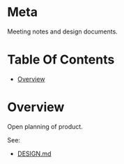 # Meta
Meeting notes and design documents.

# Table Of Contents
- [Overview](#overview)

# Overview
Open planning of product.

See:

- [DESIGN.md](DESIGN.md)
